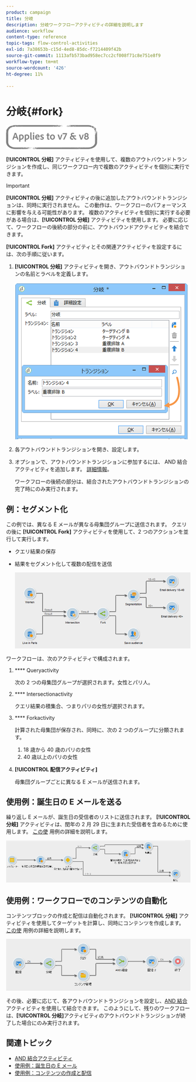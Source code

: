 ```yaml
---
product: campaign
title: 分岐
description: 分岐ワークフローアクティビティの詳細を説明します
audience: workflow
content-type: reference
topic-tags: flow-control-activities
exl-id: 7a38653b-c15d-4ed8-85dc-f7214409f42b
source-git-commit: 1113afb573bad958ec7cc2cf008f71c8e751e8f9
workflow-type: tm+mt
source-wordcount: '426'
ht-degree: 11%

---
```


# 分岐{#fork}

![](../../assets/common.svg)

**[!UICONTROL 分岐]** アクティビティを使用して、複数のアウトバウンドトランジションを作成し、同じワークフロー内で複数のアクティビティを個別に実行できます。

>[!IMPORTANT]
>
>**[!UICONTROL 分岐]** アクティビティの後に追加したアウトバウンドトランジションは、同時に実行されません。 この動作は、ワークフローのパフォーマンスに影響を与える可能性があります。 複数のアクティビティを個別に実行する必要がある場合は、**[!UICONTROL 分岐]** アクティビティを使用します。 必要に応じて、ワークフローの後続の部分の前に、アウトバウンドアクティビティを結合できます。

**[!UICONTROL Fork]** アクティビティとその関連アクティビティを設定するには、次の手順に従います。

1. **[!UICONTROL 分岐]** アクティビティを開き、アウトバウンドトランジションの名前とラベルを定義します。

   ![](assets/s_user_segmentation_fork.png)

1. 各アウトバウンドトランジションを開き、設定します。
1. オプションで、アウトバウンドトランジションに参加するには、 AND 結合アクティビティを追加します。 [詳細情報](and-join.md)。

   ワークフローの後続の部分は、結合されたアウトバウンドトランジションの完了時にのみ実行されます。

## 例：セグメント化

この例では、異なる E メールが異なる母集団グループに送信されます。 クエリの後に **[!UICONTROL Fork]** アクティビティを使用して、2 つのアクションを並行して実行します。

* クエリ結果の保存
* 結果をセグメント化して複数の配信を送信

   ![分岐アクティビティは、2 つのクエリの積集合に従い、リスト更新アクティビティと分割アクティビティの前に行われます。](assets/wkf_fork_example.png)

ワークフローは、次のアクティビティで構成されます。

1. **** Queryactivity

   次の 2 つの母集団グループが選択されます。女性とパリ人。

1. **** Intersectionactivity

   クエリ結果の積集合、つまりパリの女性が選択されます。

1. **** Forkactivity

   計算された母集団が保存され、同時に、次の 2 つのグループに分類されます。

   1. 18 歳から 40 歳のパリの女性
   1. 40 歳以上のパリの女性

1. **[!UICONTROL 配信アクティビティ]**

   母集団グループごとに異なる E メールが送信されます。

## 使用例：誕生日の E メールを送る

繰り返し E メールが、誕生日の受信者のリストに送信されます。 **[!UICONTROL 分岐]** アクティビティは、閏年の 2 月 29 日に生まれた受信者を含めるために使用します。 [この使](sending-a-birthday-email.md) 用例の詳細を説明します。

![分岐アクティビティは、テストアクティビティに従い、2 つのクエリアクティビティの前に配置されます。](assets/birthday-workflow_usecase_1.png)

## 使用例：ワークフローでのコンテンツの自動化

コンテンツブロックの作成と配信は自動化されます。 **[!UICONTROL 分岐]** アクティビティを使用してターゲットを計算し、同時にコンテンツを作成します。 [この使](../../delivery/using/automating-via-workflows.md#creating-the-delivery-and-its-content) 用例の詳細を説明します。

![分岐アクティビティは、配信アクティビティに従い、クエリアクティビティとコンテンツ管理アクティビティの前に行われます。両方のアクティビティは、AND 結合アクティビティを通じて結合されます。](../../delivery/using/assets/d_ncs_content_workflow10.png)

その後、必要に応じて、各アウトバウンドトランジションを設定し、[AND 結合](and-join.md)アクティビティを使用して結合できます。 このようにして、残りのワークフローは、**[!UICONTROL 分岐]**&#x200B;アクティビティのアウトバウンドトランジションが終了した場合にのみ実行されます。

## 関連トピック

* [AND 結合アクティビティ](and-join.md)
* [使用例：誕生日の E メール](sending-a-birthday-email.md)
* [使用例：コンテンツの作成と配信](../../delivery/using/automating-via-workflows.md#creating-the-delivery-and-its-content)